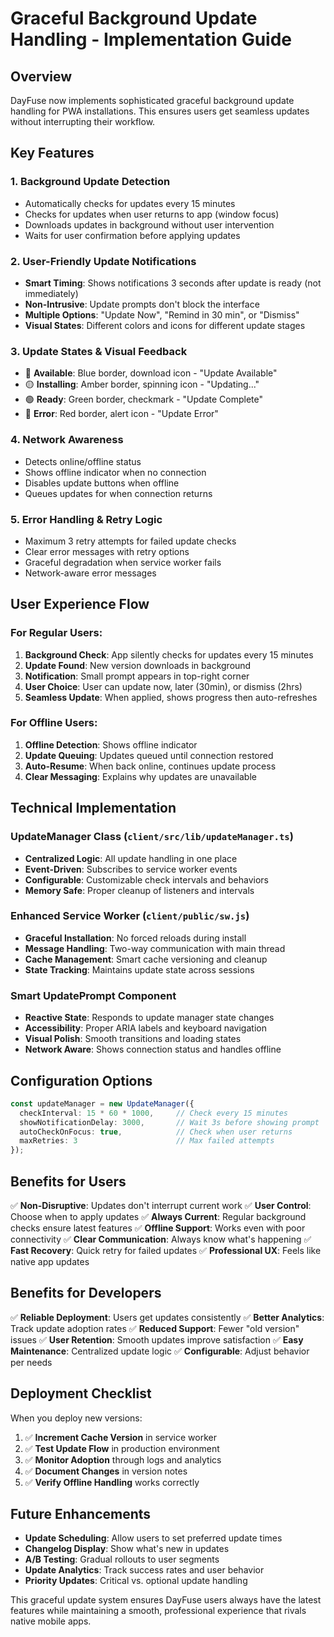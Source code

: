 # Graceful Background Update Handling - Implementation Guide

## Overview

DayFuse now implements sophisticated graceful background update handling for PWA installations. This ensures users get seamless updates without interrupting their workflow.

## Key Features

### 1. **Background Update Detection**
- Automatically checks for updates every 15 minutes
- Checks for updates when user returns to app (window focus)
- Downloads updates in background without user intervention
- Waits for user confirmation before applying updates

### 2. **User-Friendly Update Notifications**
- **Smart Timing**: Shows notifications 3 seconds after update is ready (not immediately)
- **Non-Intrusive**: Update prompts don't block the interface
- **Multiple Options**: "Update Now", "Remind in 30 min", or "Dismiss"
- **Visual States**: Different colors and icons for different update stages

### 3. **Update States & Visual Feedback**
- 🔵 **Available**: Blue border, download icon - "Update Available"
- 🟡 **Installing**: Amber border, spinning icon - "Updating..."
- 🟢 **Ready**: Green border, checkmark - "Update Complete"
- 🔴 **Error**: Red border, alert icon - "Update Error"

### 4. **Network Awareness**
- Detects online/offline status
- Shows offline indicator when no connection
- Disables update buttons when offline
- Queues updates for when connection returns

### 5. **Error Handling & Retry Logic**
- Maximum 3 retry attempts for failed update checks
- Clear error messages with retry options
- Graceful degradation when service worker fails
- Network-aware error messages

## User Experience Flow

### For Regular Users:
1. **Background Check**: App silently checks for updates every 15 minutes
2. **Update Found**: New version downloads in background
3. **Notification**: Small prompt appears in top-right corner
4. **User Choice**: User can update now, later (30min), or dismiss (2hrs)
5. **Seamless Update**: When applied, shows progress then auto-refreshes

### For Offline Users:
1. **Offline Detection**: Shows offline indicator
2. **Update Queuing**: Updates queued until connection restored
3. **Auto-Resume**: When back online, continues update process
4. **Clear Messaging**: Explains why updates are unavailable

## Technical Implementation

### UpdateManager Class (`client/src/lib/updateManager.ts`)
- **Centralized Logic**: All update handling in one place
- **Event-Driven**: Subscribes to service worker events
- **Configurable**: Customizable check intervals and behaviors
- **Memory Safe**: Proper cleanup of listeners and intervals

### Enhanced Service Worker (`client/public/sw.js`)
- **Graceful Installation**: No forced reloads during install
- **Message Handling**: Two-way communication with main thread
- **Cache Management**: Smart cache versioning and cleanup
- **State Tracking**: Maintains update state across sessions

### Smart UpdatePrompt Component
- **Reactive State**: Responds to update manager state changes
- **Accessibility**: Proper ARIA labels and keyboard navigation
- **Visual Polish**: Smooth transitions and loading states
- **Network Aware**: Shows connection status and handles offline

## Configuration Options

```typescript
const updateManager = new UpdateManager({
  checkInterval: 15 * 60 * 1000,     // Check every 15 minutes
  showNotificationDelay: 3000,       // Wait 3s before showing prompt
  autoCheckOnFocus: true,            // Check when user returns
  maxRetries: 3                      // Max failed attempts
});
```

## Benefits for Users

✅ **Non-Disruptive**: Updates don't interrupt current work
✅ **User Control**: Choose when to apply updates
✅ **Always Current**: Regular background checks ensure latest features
✅ **Offline Support**: Works even with poor connectivity
✅ **Clear Communication**: Always know what's happening
✅ **Fast Recovery**: Quick retry for failed updates
✅ **Professional UX**: Feels like native app updates

## Benefits for Developers

✅ **Reliable Deployment**: Users get updates consistently
✅ **Better Analytics**: Track update adoption rates
✅ **Reduced Support**: Fewer "old version" issues
✅ **User Retention**: Smooth updates improve satisfaction
✅ **Easy Maintenance**: Centralized update logic
✅ **Configurable**: Adjust behavior per needs

## Deployment Checklist

When you deploy new versions:

1. ✅ **Increment Cache Version** in service worker
2. ✅ **Test Update Flow** in production environment
3. ✅ **Monitor Adoption** through logs and analytics
4. ✅ **Document Changes** in version notes
5. ✅ **Verify Offline Handling** works correctly

## Future Enhancements

- **Update Scheduling**: Allow users to set preferred update times
- **Changelog Display**: Show what's new in updates
- **A/B Testing**: Gradual rollouts to user segments
- **Update Analytics**: Track success rates and user behavior
- **Priority Updates**: Critical vs. optional update handling

This graceful update system ensures DayFuse users always have the latest features while maintaining a smooth, professional experience that rivals native mobile apps.